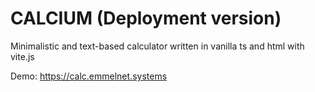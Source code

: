# CALCIUM (Deployment version)

Minimalistic and text-based calculator written in vanilla ts and html with vite.js 

Demo: https://calc.emmelnet.systems